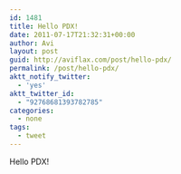 ```yaml
---
id: 1481
title: Hello PDX!
date: 2011-07-17T21:32:31+00:00
author: Avi
layout: post
guid: http://aviflax.com/post/hello-pdx/
permalink: /post/hello-pdx/
aktt_notify_twitter:
  - 'yes'
aktt_twitter_id:
  - "92768681393782785"
categories:
  - none
tags:
  - tweet
---
```

Hello PDX!